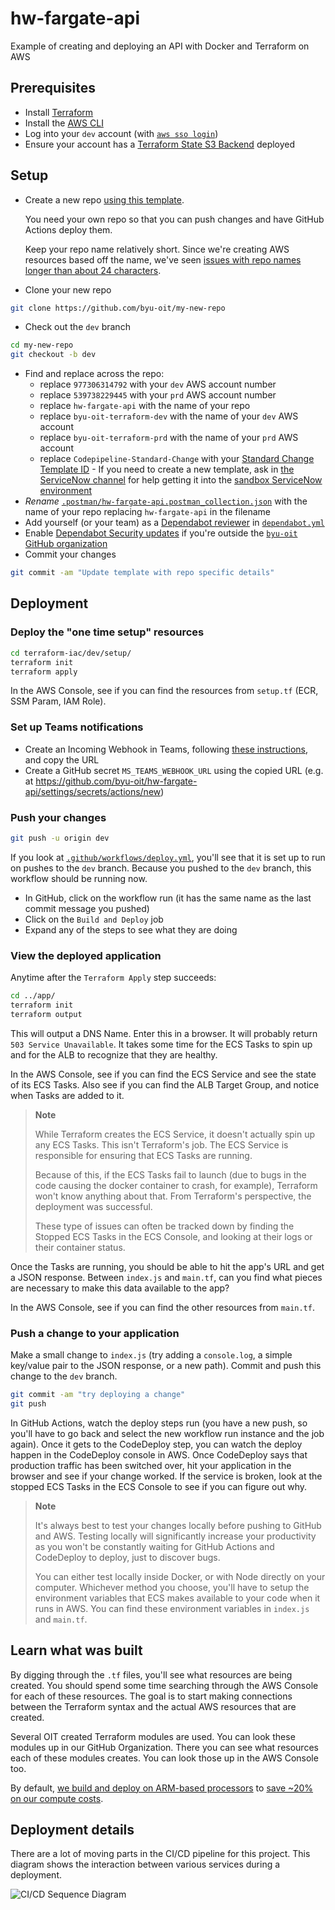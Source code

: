 # hw-fargate-api
Example of creating and deploying an API with Docker and Terraform on AWS

## Prerequisites

* Install [Terraform](https://www.terraform.io/downloads.html)
* Install the [AWS CLI](https://aws.amazon.com/cli/)
* Log into your `dev` account (with [`aws sso login`](https://awscli.amazonaws.com/v2/documentation/api/latest/reference/sso/login.html))
* Ensure your account has a [Terraform State S3 Backend](https://github.com/byu-oit/terraform-aws-backend-s3) deployed

## Setup
* Create a new repo [using this template](https://github.com/byu-oit/hw-fargate-api/generate).

  You need your own repo so that you can push changes and have GitHub Actions deploy them.
  
  Keep your repo name relatively short. Since we're creating AWS resources based off the name, we've seen [issues with repo names longer than about 24 characters](https://github.com/byu-oit/hw-fargate-api/issues/22).

* Clone your new repo
```sh
git clone https://github.com/byu-oit/my-new-repo
```
* Check out the `dev` branch 
```sh
cd my-new-repo
git checkout -b dev
```
* Find and replace across the repo:
  * replace `977306314792` with your `dev` AWS account number
  * replace `539738229445` with your `prd` AWS account number
  * replace `hw-fargate-api` with the name of your repo
  * replace `byu-oit-terraform-dev` with the name of your `dev` AWS account
  * replace `byu-oit-terraform-prd` with the name of your `prd` AWS account
  * replace `Codepipeline-Standard-Change` with your [Standard Change Template ID](https://it.byu.edu/nav_to.do?uri=%2Fu_standard_change_template_list.do) - If you need to create a new template, ask in [the ServiceNow channel](https://teams.microsoft.com/l/channel/19%3a75c66bbd4d2646fea0df336abb5723ca%40thread.tacv2/OIT%2520ENG%2520AppEng%2520-%2520ServiceNow?groupId=54688770-069e-42a2-9f77-07cbb0306d01&tenantId=c6fc6e9b-51fb-48a8-b779-9ee564b40413) for help getting it into the [sandbox ServiceNow environment](https://support-test.byu.edu/)
* _Rename_ [`.postman/hw-fargate-api.postman_collection.json`](.postman/hw-fargate-api.postman_collection.json) with the name of your repo replacing `hw-fargate-api` in the filename
* Add yourself (or your team) as a [Dependabot reviewer](https://docs.github.com/en/code-security/supply-chain-security/keeping-your-dependencies-updated-automatically/configuration-options-for-dependency-updates#reviewers) in [`dependabot.yml`](.github/dependabot.yml)
* Enable [Dependabot Security updates](https://github.com/byu-oit/hw-fargate-api/settings/security_analysis) if you're outside the [`byu-oit` GitHub organization](https://github.com/byu-oit)
* Commit your changes
```sh
git commit -am "Update template with repo specific details" 
```

## Deployment

### Deploy the "one time setup" resources

```sh
cd terraform-iac/dev/setup/
terraform init
terraform apply
```

In the AWS Console, see if you can find the resources from `setup.tf` (ECR, SSM Param, IAM Role).

### Set up Teams notifications
* Create an Incoming Webhook in Teams, following [these instructions](https://learn.microsoft.com/en-us/microsoftteams/platform/webhooks-and-connectors/how-to/add-incoming-webhook#create-an-incoming-webhook), and copy the URL
* Create a GitHub secret `MS_TEAMS_WEBHOOK_URL` using the copied URL (e.g. at https://github.com/byu-oit/hw-fargate-api/settings/secrets/actions/new)

### Push your changes

```sh
git push -u origin dev
```

If you look at [`.github/workflows/deploy.yml`](.github/workflows/deploy.yml), you'll see that it is set up to run on pushes to the `dev` branch. Because you pushed to the `dev` branch, this workflow should be running now.

* In GitHub, click on the workflow run (it has the same name as the last commit message you pushed)
* Click on the `Build and Deploy` job
* Expand any of the steps to see what they are doing

### View the deployed application

Anytime after the `Terraform Apply` step succeeds:
```sh
cd ../app/
terraform init
terraform output
```

This will output a DNS Name. Enter this in a browser. It will probably return `503 Service Unavailable`. It takes some time for the ECS Tasks to spin up and for the ALB to recognize that they are healthy.

In the AWS Console, see if you can find the ECS Service and see the state of its ECS Tasks. Also see if you can find the ALB Target Group, and notice when Tasks are added to it.

> **Note**
> 
> While Terraform creates the ECS Service, it doesn't actually spin up any ECS Tasks. This isn't Terraform's job. The ECS Service is responsible for ensuring that ECS Tasks are running.
> 
> Because of this, if the ECS Tasks fail to launch (due to bugs in the code causing the docker container to crash, for example), Terraform won't know anything about that. From Terraform's perspective, the deployment was successful.
> 
> These type of issues can often be tracked down by finding the Stopped ECS Tasks in the ECS Console, and looking at their logs or their container status.

Once the Tasks are running, you should be able to hit the app's URL and get a JSON response. Between `index.js` and `main.tf`, can you find what pieces are necessary to make this data available to the app?

In the AWS Console, see if you can find the other resources from `main.tf`.

### Push a change to your application

Make a small change to `index.js` (try adding a `console.log`, a simple key/value pair to the JSON response, or a new path). Commit and push this change to the `dev` branch.

```sh
git commit -am "try deploying a change"
git push
```

In GitHub Actions, watch the deploy steps run (you have a new push, so you'll have to go back and select the new workflow run instance and the job again). Once it gets to the CodeDeploy step, you can watch the deploy happen in the CodeDeploy console in AWS. Once CodeDeploy says that production traffic has been switched over, hit your application in the browser and see if your change worked. If the service is broken, look at the stopped ECS Tasks in the ECS Console to see if you can figure out why.

> **Note**
>
> It's always best to test your changes locally before pushing to GitHub and AWS. Testing locally will significantly increase your productivity as you won't be constantly waiting for GitHub Actions and CodeDeploy to deploy, just to discover bugs.
>
> You can either test locally inside Docker, or with Node directly on your computer. Whichever method you choose, you'll have to setup the environment variables that ECS makes available to your code when it runs in AWS. You can find these environment variables in `index.js` and `main.tf`.

## Learn what was built

By digging through the `.tf` files, you'll see what resources are being created. You should spend some time searching through the AWS Console for each of these resources. The goal is to start making connections between the Terraform syntax and the actual AWS resources that are created.

Several OIT created Terraform modules are used. You can look these modules up in our GitHub Organization. There you can see what resources each of these modules creates. You can look those up in the AWS Console too.

By default, [we build and deploy on ARM-based processors](https://github.com/byu-oit/hw-fargate-api/issues/389) to [save ~20% on our compute costs](https://aws.amazon.com/fargate/pricing/).

## Deployment details

There are a lot of moving parts in the CI/CD pipeline for this project. This diagram shows the interaction between various services during a deployment.

![CI/CD Sequence Diagram](doc/Fargate%20API%20CI%20CD.png)

